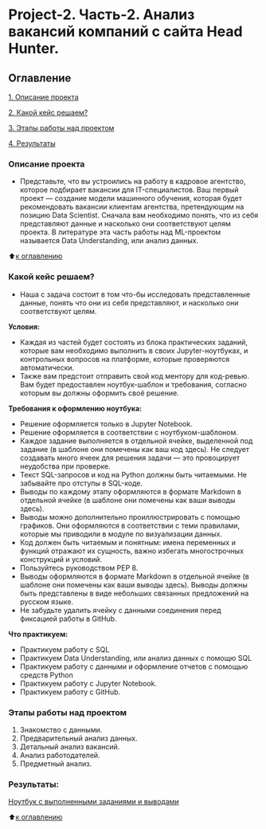 # Project-2. Часть-2. Анализ вакансий компаний с сайта Head Hunter.

## Оглавление 

[1. Описание проекта]()  

[2. Какой кейс решаем?]() 

[3. Этапы работы над проектом]()

[4. Результаты]()    


### Описание проекта 

* Представьте, что вы устроились на работу в кадровое агентство, которое подбирает вакансии для IT-специалистов. Ваш первый проект — создание модели машинного обучения, которая будет рекомендовать вакансии клиентам агентства, претендующим на позицию Data Scientist. Сначала вам необходимо понять, что из себя представляют данные и насколько они соответствуют целям проекта. В литературе эта часть работы над ML-проектом называется Data Understanding, или анализ данных.

:arrow_up:[к оглавлению]()


### Какой кейс решаем?

* Наша с задача состоит в том что-бы исследовать представленные данные, понять что они из себя представляют, и насколько они соответствуют целям.

**Условия:**  
- Каждая из частей будет состоять из блока практических заданий, которые вам необходимо выполнить в своих Jupyter-ноутбуках, и контрольных вопросов на платформе, которые проверяются автоматически.
- Также вам предстоит отправить свой код ментору для код-ревью. Вам будет предоставлен ноутбук-шаблон и требования, согласно которым вы должны оформить своё решение.

**Требования к оформлению ноутбука:**     
- Решение оформляется только в Jupyter Notebook.
- Решение оформляется в соответствии с ноутбуком-шаблоном.
- Каждое задание выполняется в отдельной ячейке, выделенной под задание (в шаблоне они помечены как ваш код здесь). Не следует создавать много ячеек для решения задачи — это провоцирует неудобства при проверке.
- Текст SQL-запросов и код на Python должны быть читаемыми. Не забывайте про отступы в SQL-коде.
- Выводы по каждому этапу оформляются в формате Markdown в отдельной ячейке (в шаблоне они помечены как ваши выводы здесь).
- Выводы можно дополнительно проиллюстрировать с помощью графиков. Они оформляются в соответствии с теми правилами, которые мы приводили в модуле по визуализации данных.
- Код должен быть читаемым и понятным: имена переменных и функций отражают их сущность, важно избегать многострочных конструкций и условий.
- Пользуйтесь руководством PEP 8.
- Выводы оформляются в формате Markdown в отдельной ячейке (в шаблоне они помечены как ваши выводы здесь). Выводы должны быть представлены в виде небольших связанных предложений на русском языке.
- Не забудьте удалить ячейку с данными соединения перед фиксацией работы в GitHub.


**Что практикуем:**
* Практикуем работу с SQL
* Практикуем  Data Understanding, или анализ данных с помощю SQL     
* Практикуем работу с данными и оформление отчетов с помощью средств Python
* Практикуем работу с Jupyter Notebook.
* Практикуем работу с GitHub.  

### Этапы работы над проектом

1. Знакомство с данными.
2. Предварительный анализ данных.
3. Детальный анализ вакансий.
4. Анализ работодателей.
5. Предметный анализ.


### Результаты:  

[Ноутбук с выполненными заданиями и выводами]()

:arrow_up:[к оглавлению]()